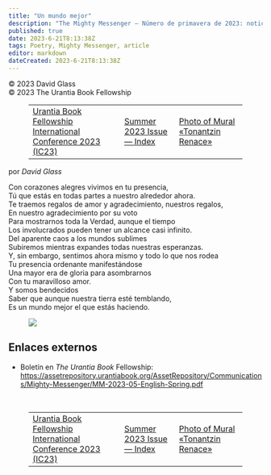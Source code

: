 ```yaml
---
title: "Un mundo mejor"
description: "The Mighty Messenger — Número de primavera de 2023: noticias y opiniones para los lectores de El Libro de Urantia"
published: true
date: 2023-6-21T8:13:38Z
tags: Poetry, Mighty Messenger, article
editor: markdown
dateCreated: 2023-6-21T8:13:38Z
---
```


<p class="v-card v-sheet theme--light grey lighten-3 px-2">© 2023 David Glass<br>© 2023 The Urantia Book Fellowship</p>
<figure class="table chapter-navigator">
  <table>
    <tbody>
      <tr>
        <td>
        <a href="/es/article/Urantia_Book_Fellowship_International_Conference_2023">
          <span class="mdi mdi-arrow-left-drop-circle"></span><span class="pl-2">Urantia Book Fellowship International Conference 2023 (IC23)</span>
        </a>
        </td>
        <td>
        <a href="/es/index/articles_mighty_messenger#summer-2023-issue">
          <span class="mdi mdi-book-open-variant"></span><span class="pl-2">Summer 2023 Issue — Index</span>
        </a>
        </td>
        <td>
        <a href="/es/article/Chuck_Thurston/Photo_of_Mural_Tonantzin_Renace">
          <span class="pr-2">Photo of Mural «Tonantzin Renace»</span><span class="mdi mdi-arrow-right-drop-circle"></span>
        </a>
        </td>
      </tr>
    </tbody>
  </table>
</figure>


por _David Glass_

<p style="texto-alinear: centro;">
Con corazones alegres vivimos en tu presencia,<br>
Tú que estás en todas partes a nuestro alrededor ahora.<br>
Te traemos regalos de amor y agradecimiento, nuestros regalos,<br>
En nuestro agradecimiento por su voto<br>
Para mostrarnos toda la Verdad, aunque el tiempo<br>
Los involucrados pueden tener un alcance casi infinito.<br>
Del aparente caos a los mundos sublimes<br>
Subiremos mientras expandes todas nuestras esperanzas.<br>
Y, sin embargo, sentimos ahora mismo y todo lo que nos rodea<br>
Tu presencia ordenante manifestándose<br>
Una mayor era de gloria para asombrarnos<br>
Con tu maravilloso amor.<br>
Y somos bendecidos<br>
Saber que aunque nuestra tierra esté temblando,<br>
Es un mundo mejor el que estás haciendo.<br>
</p>

<figure id="Figure_1" class="image urantiapedia">
<img src="/image/article/The_Mighty_Messenger/2023_Spring/076.jpg">
</figure>

## Enlaces externos

* Boletín en _The Urantia Book_ Fellowship: https://assetrepository.urantiabook.org/AssetRepository/Communications/Mighty-Messenger/MM-2023-05-English-Spring.pdf

<br>

<figure class="table chapter-navigator">
  <table>
    <tbody>
      <tr>
        <td>
        <a href="/es/article/Urantia_Book_Fellowship_International_Conference_2023">
          <span class="mdi mdi-arrow-left-drop-circle"></span><span class="pl-2">Urantia Book Fellowship International Conference 2023 (IC23)</span>
        </a>
        </td>
        <td>
        <a href="/es/index/articles_mighty_messenger#summer-2023-issue">
          <span class="mdi mdi-book-open-variant"></span><span class="pl-2">Summer 2023 Issue — Index</span>
        </a>
        </td>
        <td>
        <a href="/es/article/Chuck_Thurston/Photo_of_Mural_Tonantzin_Renace">
          <span class="pr-2">Photo of Mural «Tonantzin Renace»</span><span class="mdi mdi-arrow-right-drop-circle"></span>
        </a>
        </td>
      </tr>
    </tbody>
  </table>
</figure>
